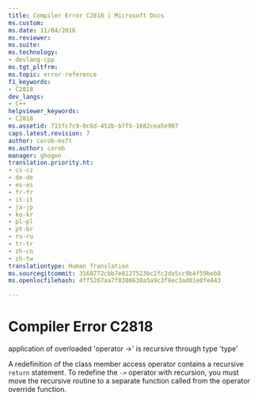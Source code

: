 ```yaml
---
title: Compiler Error C2818 | Microsoft Docs
ms.custom: 
ms.date: 11/04/2016
ms.reviewer: 
ms.suite: 
ms.technology:
- devlang-cpp
ms.tgt_pltfrm: 
ms.topic: error-reference
f1_keywords:
- C2818
dev_langs:
- C++
helpviewer_keywords:
- C2818
ms.assetid: 715fc7c9-0c6d-452b-b7f5-1682cea5e907
caps.latest.revision: 7
author: corob-msft
ms.author: corob
manager: ghogen
translation.priority.ht:
- cs-cz
- de-de
- es-es
- fr-fr
- it-it
- ja-jp
- ko-kr
- pl-pl
- pt-br
- ru-ru
- tr-tr
- zh-cn
- zh-tw
translationtype: Human Translation
ms.sourcegitcommit: 3168772cbb7e8127523bc2fc2da5cc9b4f59beb8
ms.openlocfilehash: 4ff5267aa7f8386638a5a9c3f8ec3ad01e0fe443

---
```

# Compiler Error C2818
application of overloaded 'operator ->' is recursive through type 'type'  
  
 A redefinition of the class member access operator contains a recursive `return` statement. To redefine the `->` operator with recursion, you must move the recursive routine to a separate function called from the operator override function.


<!--HONumber=Jan17_HO1-->


